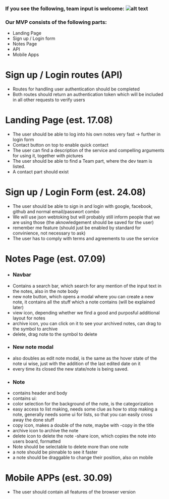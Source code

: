 [warning]: https://cdn.proxer.me/f/hYVIoAVi "Team participation needed"

### If you see the following, team input is welcome: ![alt text][warning]

### Our MVP consists of the following parts:

- Landing Page
- Sign up / Login form
- Notes Page
- API
- Mobile Apps

# Sign up / Login routes (API)

- Routes for handling user authentication should be completed
- Both routes should return an authentication token which will be included in all other requests to verify users

# Landing Page (est. 17.08)

- The user should be able to log into his own notes very fast → further in login form
- Contact button on top to enable quick contact
- The user can find a description of the service and compelling arguments for using it, together with pictures
- The user should be able to find a Team part, where the dev team is listed.
- A contact part should exist

# Sign up / Login Form (est. 24.08)

- The user should be able to sign in and login with google, facebook, github and normal email/passwort combo
- We will use json webtoking but will probably still inform people that we are using those (the aknowledgement should be saved for the user)
- remember me feature (should just be enabled by standard for convinience, not necessary to ask)
- The user has to comply with terms and agreements to use the service

# Notes Page (est. 07.09)

- ### Navbar
- Contains a search bar, which search for any mention of the input text in the notes, also in the note body
- new note button, which opens a modal where you can create a new note, it contains all the stuff which a note contains (will be explained later)
- view icon, depending whether we find a good and purposful additional layout for notes
- archive icon, you can click on it to see your archived notes, can drag to the symbol to archive
- delete, drag note to the symbol to delete
- ### New note modal
- also doubles as edit note modal, is the same as the hover state of the note ui wise, just with the addition of the last edited date on it
- every time its closed the new state/note is being saved. 
- ### Note
- contains header and body
- contains ui: 
- color selection for the background of the note, is the categorization
- easy access to list making, needs some clue as how to stop making a note, generally needs some ui for lists, so that you can easily cross away the done stuff
- copy icon, makes a double of the note, maybe with -copy in the title
- archive icon to archive the note
- delete icon to delete the note
-share icon, which copies the note into users board, formatted
- Note should be selectable to delete more than one note
- a note should be pinnable to see it faster
- a note should be draggable to change their position, also on mobile

# Mobile APPs (est. 30.09)

- The user should contain all features of the browser version
